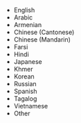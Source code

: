 - English
- Arabic
- Armenian
- Chinese (Cantonese)
- Chinese (Mandarin)
- Farsi
- Hindi
- Japanese
- Khmer
- Korean
- Russian
- Spanish
- Tagalog
- Vietnamese
- Other
<br>
<br>
